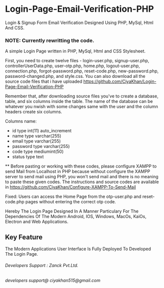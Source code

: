 # Login-Page-Email-Verification-PHP
Login & Signup Form Email Verification Designed Using PHP, MySql, Html And CSS. 

### NOTE: Currently rewritting the code.
A simple Login Page written in PHP, MySql, Html and CSS Stylesheet.

First, you need to create twelve files - login-user.php, signup-user.php, controllerUserData.php, user-otp.php, home.php, logout-user.php, connection.php, forgot-password.php, reset-code.php, new-password.php, password-changed.php, and style.css. You can also download all the source code files that i have uploaded https://github.com/CiyaKhan/Login-Page-Email-Verification-PHP

Remember that, after downloading source files you've to create a database, table, and six columns inside the table. The name of the database can be whatever you nwish with some changes same with the user and the column headers  create six columns.

Columns name:

- id type int(11) auto_increment
- name type varchar(255)
- email type varchar(255)
- password type varchar(255)
- code type mediumint(50)
- status type text
 
** Before pasting or working with these codes, please configure XAMPP to send Mail from Localhost in PHP because without configure the XAMPP server to send mail using PHP, you won't send mail and there is no meaning to paste these given codes. The instructions and source codes are available in https://github.com/CiyaKhan/Configure-XAMPP-To-Send-Mail

Fixed: Users can access the Home Page from the otp-user.php and reset-code.php pages without entering the correct otp code.

Hereby The Login Page Designed In A Manner Particulary For The Dependencies Of The Modern Android, IOS, Windows, MacOs, KaiOs, Electron and Web Applications.

## Key Feature
The Modern Applications User Interface Is Fully Deployed To Developed The Login Page.

###### Developers Support : Zanck Pvt.Ltd.
_developers support@ ciyakhan515@gmail.com_
